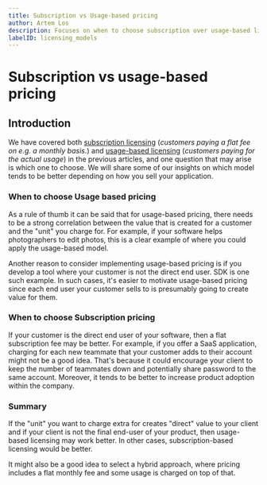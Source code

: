 ```yaml
---
title: Subscription vs Usage-based pricing
author: Artem Los
description: Focuses on when to choose subscription over usage-based licensing and vice versa.
labelID: licensing_models
---
```

# Subscription vs usage-based pricing

## Introduction

We have covered both [subscription licensing](/licensing-models/subscription) (*customers paying a flat fee on e.g. a monthly basis.*) and [usage-based licensing](/licensing-models/usage-based) (*customers paying for the actual usage*) in the previous articles, and one question that may arise is which one to choose. We will share some of our insights on which model tends to be better depending on how you sell your application.

### When to choose Usage based pricing
As a rule of thumb it can be said that for usage-based pricing, there needs to be a strong correlation between the value that is created for a customer and the "unit" you charge for. For example, if your software helps photographers to edit photos, this is a clear example of where you could apply the usage-based model. 

Another reason to consider implementing usage-based pricing is if you develop a tool where your customer is not the direct end user. SDK is one such example. In such cases, it's easier to motivate usage-based pricing since each end user your customer sells to is presumably going to create value for them.

### When to choose Subscription pricing
If your customer is the direct end user of your software, then a flat subscription fee may be better. For example, if you offer a SaaS application, charging for each new teammate that your customer adds to their account might not be a good idea. That's because it could encourage your client to keep the number of teammates down and potentially share password to the same account. Moreover, it tends to be better to increase product adoption within the company.

### Summary
If the "unit" you want to charge extra for creates "direct" value to your client and if your client is not the final end-user of your product, then usage-based licensing may work better. In other cases, subscription-based licensing would be better. 

It might also be a good idea to select a hybrid approach, where pricing includes a flat monthly fee and some usage is charged on top of that.